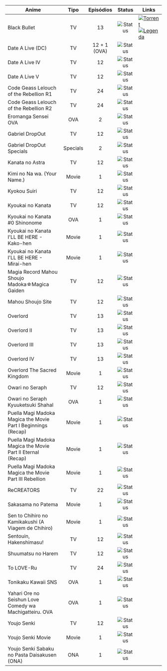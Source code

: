 | Anime | Tipo | Episódios | Status | Links |
| --- | :---: | :---: | :---: | --- |
| Black Bullet | TV | 13 | ![Status](https://img.shields.io/badge/Batch-0D6EFD?style=for-the-badge) | [![Torrent](https://img.shields.io/badge/Torrent-Nyaa-247FCC?style=for-the-badge&logo=qbittorrent)](https://nyaa.si/view/1958289) <br> [![Legenda](https://img.shields.io/badge/Legenda-GitHub-333333?style=for-the-badge&logo=github)](https://github.com/user/repo/releases/tag/csm) |
| Date A Live (DC) | TV | 12 + 1 (OVA) | ![Status](https://img.shields.io/badge/Batch-0D6EFD?style=for-the-badge) |
| Date A Live IV  | TV | 12 | ![Status](https://img.shields.io/badge/Batch-0D6EFD?style=for-the-badge) |
| Date A Live V  | TV | 12 | ![Status](https://img.shields.io/badge/Batch-0D6EFD?style=for-the-badge) |
| Code Geass Lelouch of the Rebellion R1 | TV | 24 | ![Status](https://img.shields.io/badge/Em%20Andamento-22C55E?style=for-the-badge) |
| Code Geass Lelouch of the Rebellion R2 | TV | 24 | ![Status](https://img.shields.io/badge/Em%20Andamento-22C55E?style=for-the-badge) |
| Eromanga Sensei OVA  | OVA | 2 | ![Status](https://img.shields.io/badge/Em%20Revisão-DC3545?style=for-the-badge) |
| Gabriel DropOut  | TV | 12 | ![Status](https://img.shields.io/badge/Em%20Revisão-DC3545?style=for-the-badge) |
| Gabriel DropOut Specials  | Specials | 2 | ![Status](https://img.shields.io/badge/Em%20Revisão-DC3545?style=for-the-badge) |
| Kanata no Astra  | TV | 12 | ![Status](https://img.shields.io/badge/Em%20Revisão-DC3545?style=for-the-badge) |
| Kimi no Na wa. (Your Name.)  | Movie | 1 | ![Status](https://img.shields.io/badge/Em%20Revisão-DC3545?style=for-the-badge) |
| Kyokou Suiri  | TV | 12 | ![Status](https://img.shields.io/badge/Em%20Revisão-DC3545?style=for-the-badge) |
| Kyoukai no Kanata  | TV | 12 | ![Status](https://img.shields.io/badge/Batch-0D6EFD?style=for-the-badge) |
| Kyoukai no Kanata #0 Shinonome  | OVA | 1 | ![Status](https://img.shields.io/badge/Batch-0D6EFD?style=for-the-badge) |
| Kyoukai no Kanata I'LL BE HERE - Kako-hen  | Movie | 1 | ![Status](https://img.shields.io/badge/Batch-0D6EFD?style=for-the-badge) |
| Kyoukai no Kanata I'LL BE HERE - Mirai-hen  | Movie | 1 | ![Status](https://img.shields.io/badge/Batch-0D6EFD?style=for-the-badge) |
| Magia Record Mahou Shoujo Madoka☆Magica Gaiden  | TV | 12 | ![Status](https://img.shields.io/badge/Em%20Revisão-DC3545?style=for-the-badge) |
| Mahou Shoujo Site  | TV | 12 | ![Status](https://img.shields.io/badge/Em%20Revisão-DC3545?style=for-the-badge) |
| Overlord  | TV | 13 | ![Status](https://img.shields.io/badge/Batch-0D6EFD?style=for-the-badge) |
| Overlord II  | TV | 13 | ![Status](https://img.shields.io/badge/Batch-0D6EFD?style=for-the-badge) |
| Overlord III  | TV | 13 | ![Status](https://img.shields.io/badge/Batch-0D6EFD?style=for-the-badge) |
| Overlord IV  | TV | 13 | ![Status](https://img.shields.io/badge/Batch-0D6EFD?style=for-the-badge) |
| Overlord The Sacred Kingdom  | Movie | 1 | ![Status](https://img.shields.io/badge/Batch-0D6EFD?style=for-the-badge) |
| Owari no Seraph  | TV | 12 | ![Status](https://img.shields.io/badge/Em%20Revisão-DC3545?style=for-the-badge) |
| Owari no Seraph Kyuuketsuki Shahal  | OVA | 1 | ![Status](https://img.shields.io/badge/Em%20Revisão-DC3545?style=for-the-badge) |
| Puella Magi Madoka Magica the Movie Part I Beginnings (Recap)  | Movie | 1 | ![Status](https://img.shields.io/badge/Em%20Revisão-DC3545?style=for-the-badge) |
| Puella Magi Madoka Magica the Movie Part II Eternal (Recap) | Movie | 1 | ![Status](https://img.shields.io/badge/Em%20Revisão-DC3545?style=for-the-badge) |
| Puella Magi Madoka Magica the Movie Part III Rebellion  | Movie | 1 | ![Status](https://img.shields.io/badge/Em%20Revisão-DC3545?style=for-the-badge) |
| ReCREATORS  | TV | 22 | ![Status](https://img.shields.io/badge/Em%20Revisão-DC3545?style=for-the-badge) |
| Sakasama no Patema  | Movie | 1 | ![Status](https://img.shields.io/badge/Em%20Revisão-DC3545?style=for-the-badge) |
| Sen to Chihiro no Kamikakushi (A Viagem de Chihiro)  | Movie | 1 | ![Status](https://img.shields.io/badge/Em%20Revisão-DC3545?style=for-the-badge) |
| Sentouin, Hakenshimasu!  | TV | 12 | ![Status](https://img.shields.io/badge/Em%20Revisão-DC3545?style=for-the-badge) |
| Shuumatsu no Harem  | TV | 12 | ![Status](https://img.shields.io/badge/Em%20Revisão-DC3545?style=for-the-badge) |
| To LOVE-Ru  | TV | 24 | ![Status](https://img.shields.io/badge/Em%20Revisão-DC3545?style=for-the-badge) |
| Tonikaku Kawaii SNS  | OVA | 1 | ![Status](https://img.shields.io/badge/Em%20Revisão-DC3545?style=for-the-badge) |
| Yahari Ore no Seishun Love Comedy wa Machigatteiru. OVA  | OVA | 1 | ![Status](https://img.shields.io/badge/Em%20Revisão-DC3545?style=for-the-badge) |
| Youjo Senki  | TV | 12 | ![Status](https://img.shields.io/badge/Em%20Revisão-DC3545?style=for-the-badge) |
| Youjo Senki Movie  | Movie | 1 | ![Status](https://img.shields.io/badge/Em%20Revisão-DC3545?style=for-the-badge) |
| Youjo Senki Sabaku no Pasta Daisakusen (ONA)  | ONA | 1 | ![Status](https://img.shields.io/badge/Em%20Revisão-DC3545?style=for-the-badge) |
